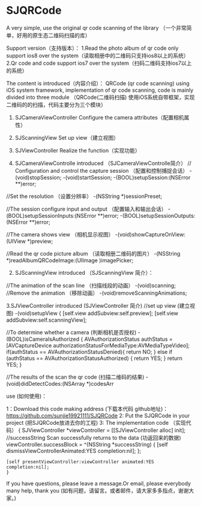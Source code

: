 # SJQRCode
 A very simple, use the original qr code scanning of the library （一个非常简单，好用的原生态二维码扫描的库）
 
Support version（支持版本）：
1.Read the photo album of qr code only support ios8 over the system（读取相册中的二维码只支持ios8以上的系统）
2.Qr code and code support ios7 over the system（扫码二维码支持ios7以上的系统）

The content is introduced（内容介绍）：
QRCode (qr code scanning) using iOS system framework, implementation of qr code scanning, code is mainly divided into three module
（QRCode(二维码扫描) 使用iOS系统自带框架，实现二维码的的扫描，代码主要分为三个模块）
 1. SJCameraViewController Configure the camera attributes（配置相机属性） 
 2. SJScanningView Set up view（建立视图） 
 3. SJViewController Realize the function（实现功能）

1. SJCameraViewControlle introduced （SJCameraViewControlle简介）
   // Configuration and control the capture session （配置和控制捕捉会话）
  -(void)stopSession;
  -(void)startSession;
  -(BOOL)setupSession:(NSError **)error;

  //Set the resolution （设置分辨率）
  -(NSString *)sessionPreset;

  //The session configure input and output （配置输入和输出会话）
  -(BOOL)setupSessionInputs:(NSError **)error;
  -(BOOL)setupSessionOutputs:(NSError **)error;

  //The camera shows view （相机显示视图）
  -(void)showCaptureOnView:(UIView *)preview;

  //Read the qr code picture album （读取相册二维码的图片）
  -(NSString *)readAlbumQRCodeImage:(UIImage )imagePicker;

2. SJScanningView introduced （SJScanningView 简介）：

  //The animation of the scan line （扫描线段的动画）
  -(void)scanning; 
   //Remove the animation （移除动画）
  -(void)removeScanningAnimations;

3.SJViewController introduced (SJViewController 简介)
  //set up view (建立视图)
  -(void)setupView { [self.view addSubview:self.preview]; [self.view addSubview:self.scanningView];
  
  //To determine whether a camera (判断相机是否授权)
  -(BOOL)isCameraIsAuthorized { AVAuthorizationStatus authStatus = [AVCaptureDevice authorizationStatusForMediaType:AVMediaTypeVideo]; if(authStatus == AVAuthorizationStatusDenied){ return NO; } else if (authStatus == AVAuthorizationStatusAuthorized) { return YES; } return YES; }

  //The results of the scan the qr code (扫描二维码的结果)
  -(void)didDetectCodes:(NSArray *)codesArr 

  

 use (如何使用)：

1：Download this code making address (下载本代码 github地址)：https://github.com/sunjie19921111/SJQRCode
2: Put the SJQRCode in your project (把SJQRCode放进去你的工程)
3: The implementation code （实现代码）
   { 
      SJViewController *viewController = [[SJViewController alloc] init];
    //successString Scan successfully returns to the data (功返回来的数据)
    viewController.successBlock = ^(NSString *successString) {
        [self dismissViewControllerAnimated:YES completion:nil];
    };
    
    [self presentViewController:viewController animated:YES completion:nil];
    }
If you have questions, please leave a message.Or email, please everybody many help, thank you (如有问题，请留言。或者邮件，请大家多多指点，谢谢大家。)
